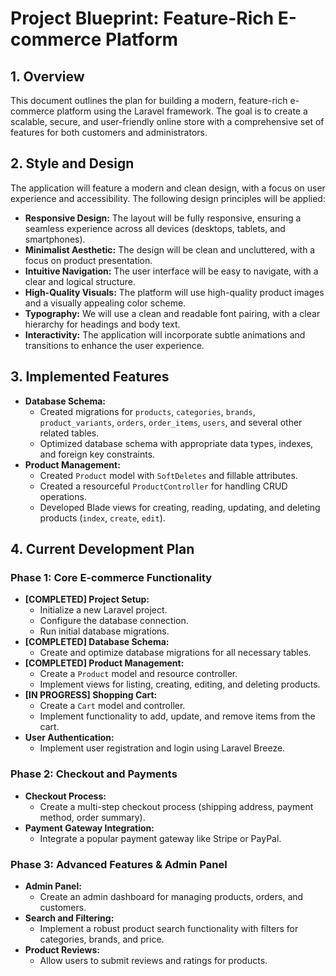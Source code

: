 # Project Blueprint: Feature-Rich E-commerce Platform

## 1. Overview

This document outlines the plan for building a modern, feature-rich e-commerce platform using the Laravel framework. The goal is to create a scalable, secure, and user-friendly online store with a comprehensive set of features for both customers and administrators.

## 2. Style and Design

The application will feature a modern and clean design, with a focus on user experience and accessibility. The following design principles will be applied:

*   **Responsive Design:** The layout will be fully responsive, ensuring a seamless experience across all devices (desktops, tablets, and smartphones).
*   **Minimalist Aesthetic:** The design will be clean and uncluttered, with a focus on product presentation.
*   **Intuitive Navigation:** The user interface will be easy to navigate, with a clear and logical structure.
*   **High-Quality Visuals:** The platform will use high-quality product images and a visually appealing color scheme.
*   **Typography:** We will use a clean and readable font pairing, with a clear hierarchy for headings and body text.
*   **Interactivity:** The application will incorporate subtle animations and transitions to enhance the user experience.

## 3. Implemented Features

*   **Database Schema:**
    *   Created migrations for `products`, `categories`, `brands`, `product_variants`, `orders`, `order_items`, `users`, and several other related tables.
    *   Optimized database schema with appropriate data types, indexes, and foreign key constraints.
*   **Product Management:**
    *   Created `Product` model with `SoftDeletes` and fillable attributes.
    *   Created a resourceful `ProductController` for handling CRUD operations.
    *   Developed Blade views for creating, reading, updating, and deleting products (`index`, `create`, `edit`).

## 4. Current Development Plan

### Phase 1: Core E-commerce Functionality

*   **[COMPLETED] Project Setup:**
    *   Initialize a new Laravel project.
    *   Configure the database connection.
    *   Run initial database migrations.
*   **[COMPLETED] Database Schema:**
    *   Create and optimize database migrations for all necessary tables.
*   **[COMPLETED] Product Management:**
    *   Create a `Product` model and resource controller.
    *   Implement views for listing, creating, editing, and deleting products.
*   **[IN PROGRESS] Shopping Cart:**
    *   Create a `Cart` model and controller.
    *   Implement functionality to add, update, and remove items from the cart.
*   **User Authentication:**
    *   Implement user registration and login using Laravel Breeze.

### Phase 2: Checkout and Payments

*   **Checkout Process:**
    *   Create a multi-step checkout process (shipping address, payment method, order summary).
*   **Payment Gateway Integration:**
    *   Integrate a popular payment gateway like Stripe or PayPal.

### Phase 3: Advanced Features & Admin Panel

*   **Admin Panel:**
    *   Create an admin dashboard for managing products, orders, and customers.
*   **Search and Filtering:**
    *   Implement a robust product search functionality with filters for categories, brands, and price.
*   **Product Reviews:**
    *   Allow users to submit reviews and ratings for products.

